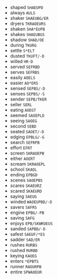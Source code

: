 * shaped `SHAEUPD`
* always `AULS`
* shaker `SHAEUBG/ER`
* dryers `TKRAOEURS`
* shaken `SHA*EUPB`
* shakes `SHAEUBGS`
* shadow `SHAD/OE`
* during `TKURG`
* settle `S*ELT`
* dusted `TKUFT/-D`
* willed `HR-D`
* served `SEFRBD`
* serves `SEFRBS`
* easily `AOELS`
* easier `AO*ERS`
* sensed `SEPBS/-D`
* senses `SEPBS/-S`
* sender `SEPB/TKER`
* seller `SERL`
* eating `AOEGT`
* seemed `SAOEPLD`
* seeing `SAOEG`
* second `SEBD`
* seated `SAOET/-D`
* edging `EPBLG/-G`
* search `SEFRPB`
* effort `EFRT`
* screen `SKRAOEPB`
* either `AOERT`
* scream `SKRAOEPL`
* school `SKAOL`
* ending `EPBGD`
* scenes `SAOEPBS`
* scares `SKAEURZ`
* scared `SKAEURD`
* saying `SAEUG`
* winded `WAOEUPBD/-D`
* savers `SAFRS`
* engine `EPBG/-PB`
* saving `SAFG`
* enjoys `EPB/SKWROEUS`
* sanded `SAPBD/-D`
* safest `SAEUF/*ES`
* sadder `SAD/ER`
* rushes `RURBS`
* rushed `RURBD`
* keying `KAOEG`
* enters `*EPBTS`
* runner `RAOURPB`
* entire `SPWAOEUR`
